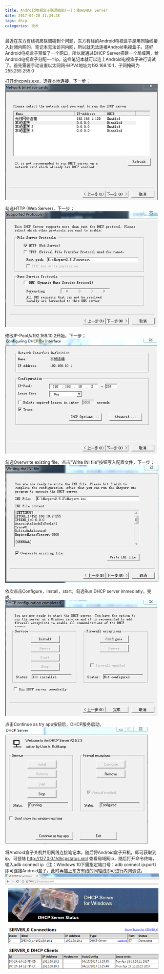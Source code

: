 ```yaml
---
title: Android电视盒子联调技能(一)：使用DHCP Server
date: 2017-04-20 11:34:28
tags: dhcp
categories: 技术
---
```


最近在东方有线机房联调碰到个问题，东方有线的Android电视盒子是用同轴线接入封闭内网的，笔记本无法访问内网，所以就无法连接Android电视盒子。还好Android电视盒子预留了一个网口，所以就通过DHCP Server搭建一个局域网，给Android电视盒子分配一个ip，这样笔记本就可以连上Android电视盒子进行调试了。首先需要手动设置以太网网卡IPV4地址为192.168.10.1，子网掩码为255.255.255.0
<!-- more -->

打开dhcpwiz.exe，选择本地连接，下一步；
![img](https://raw.githubusercontent.com/ckj375/img-folder/master/dhcp-server/pic01.png)  

勾选HTTP (Web Server)，下一步；  
![img](https://raw.githubusercontent.com/ckj375/img-folder/master/dhcp-server/pic02.png)  

修改IP-Pool从192.168.10.2开始，下一步；  
![img](https://raw.githubusercontent.com/ckj375/img-folder/master/dhcp-server/pic03.png)  

勾选Overwrite existing file，点击"Write INI file"按钮写入配置文件，下一步；  
![img](https://raw.githubusercontent.com/ckj375/img-folder/master/dhcp-server/pic04.png)  

依次点击Configure，Install，start，勾选Run DHCP server immediatly，完成。  
![img](https://raw.githubusercontent.com/ckj375/img-folder/master/dhcp-server/pic05.png)  

点击Continue as try app按钮后，DHCP服务启动。  
![img](https://raw.githubusercontent.com/ckj375/img-folder/master/dhcp-server/pic06.png)  

将Android盒子关机并用网线连接笔记本，随后将Android盒子开机，即可获取到ip，可登陆 http://127.0.0.1/dhcpstatus.xml 查看局域网ip，随后打开命令终端，输入adb connect ip（注：Windows 10下需指定端口号：adb connect ip:port）即可连接Android盒子，此时再插上东方有线的同轴线即可进行内网调试。
![img](https://raw.githubusercontent.com/ckj375/img-folder/master/dhcp-server/pic07.png)
